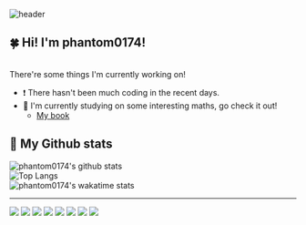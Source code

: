 ![header](https://capsule-render.vercel.app/api?type=soft&color=timeGradient&height=200&section=header&text=Phantom's%20profile%20(=^-ω-^=)&fontSize=60&fontAlignY=50&animation=twinkling)

## :four_leaf_clover: Hi! I'm phantom0174!
<br>
There're some things I'm currently working on!

* :exclamation: There hasn't been much coding in the recent days.
* :sparkling_heart: I'm currently studying on some interesting maths, go check it out!
  * [My book](https://hackmd.io/@Quantum-GrAyee/r1hZJ9gQO)

## :scroll: My Github stats

![phantom0174's github stats](https://github-readme-stats.vercel.app/api?username=phantom0174&count_private=true&show_icons=true&theme=tokyonight)
<br>
![Top Langs](https://github-readme-stats.vercel.app/api/top-langs/?username=phantom0174&theme=tokyonight)
<br>
![phantom0174's wakatime stats](https://github-readme-stats.vercel.app/api/wakatime?username=phantom0174&theme=tokyonight)
<br>

---

![](https://icongr.am/devicon/python-original.svg?size=40)
![](https://icongr.am/devicon/atom-original.svg?size=40)
![](https://icongr.am/devicon/c-original.svg?size=40)
![](https://icongr.am/devicon/cplusplus-original.svg?size=40)
![](https://icongr.am/devicon/mongodb-original-wordmark.svg?size=40)
![](https://icongr.am/devicon/pycharm-original.svg?size=40)
![](https://icongr.am/simple/anaconda.svg?size=40&color=35d047)
![](https://icongr.am/simple/codefactor.svg?size=40&color=56f068)
